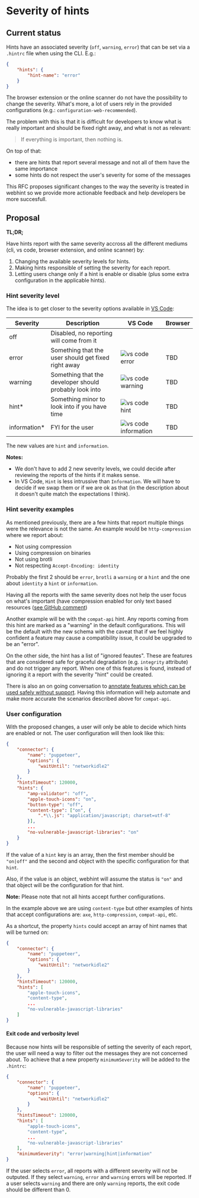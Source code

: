 # Severity of hints

## Current status

Hints have an associated severity (`off`, `warning`, `error`) that can be set
via a `.hintrc` file when using the CLI. E.g.:

```json
{
    "hints": {
        "hint-name": "error"
    }
}
```

The browser extension or the online scanner do not have the possibility to
change the severity. What's more, a lot of users rely in the provided
configurations (e.g.: `configuration-web-recommended`).

The problem with this is that it is difficult for developers to know what is
really important and should be fixed right away, and what is not as relevant:

> If everything is important, then nothing is.

On top of that:

* there are hints that report several message and not all of them have the
  same importance
* some hints do not respect the user's severity for some of the messages

This RFC proposes significant changes to the way the severity is treated in
webhint so we provide more actionable feedback and help developers be more
succesfull.

## Proposal

**TL;DR;**

Have hints report with the same severity accross all the different mediums
(cli, vs code, browser extension, and online scanner) by:

1. Changing the available severity levels for hints.
1. Making hints responsible of setting the severity for each report.
1. Letting users change only if a hint is enable or disable (plus some extra
   configuration in the applicable hints).

### Hint severity level

The idea is to get closer to the severity options available in
[VS Code](https://code.visualstudio.com/api/references/vscode-api#DiagnosticSeverity):

<!-- markdownlint-disable -->

| Severity | Description | VS Code | Browser |
| -------- | ----------- | ------- | ------- |
| off      | Disabled, no reporting will come from it | | |
| error    | Something that the user should get fixed right away | ![vs code error](https://user-images.githubusercontent.com/606594/64741804-bf46d880-d4ae-11e9-91a1-1db1b60d29a5.png) | TBD |
| warning  | Something that the developer should probably look into | ![vs code warning](https://user-images.githubusercontent.com/606594/64741875-ff0dc000-d4ae-11e9-8668-eecea56d418d.png) | TBD |
| hint*    | Something minor to look into if you have time | ![vs code hint](https://user-images.githubusercontent.com/606594/64741963-6166c080-d4af-11e9-825e-47bb2ca60a26.png) | TBD |
| information* | FYI for the user | ![vs code information](https://user-images.githubusercontent.com/606594/64741926-2cf30480-d4af-11e9-88fe-01e4d9d7d36c.png) | TBD |

<!-- markdownlint-enable -->

The new values are `hint` and `information`.

**Notes:**

* We don't have to add 2 new severity levels, we could decide after reviewing
  the reports of the hints if it makes sense.
* In VS Code, `Hint` is less intrussive than `Information`. We will have to
  decide if we swap them or if we are ok as that (in the description about it
  doesn't quite match the expectations I think).

### Hint severity examples

As mentioned previously, there are a few hints that report multiple things
were the relevance is not the same. An example would be `http-compression`
where we report about:

* Not using compression
* Using compression on binaries
* Not using brotli
* Not respecting `Accept-Encoding: identity`

Probably the first 2 should be `error`, `brotli` a `warning` or a `hint` and
the one about `identity` a `hint` or `information`.

Having all the reports with the same severity does not help the user focus on
what's important (have compression enabled for only text based resources
([see GitHub comment](https://github.com/webhintio/hint/issues/2919#issuecomment-530190038))

Another example will be with the `compat-api` hint.
Any reports coming from this hint are marked as a "warning" in the default
configurations. This will be the default with the new schema with the caveat
that if we feel highly confident a feature may cause a compatibility issue,
it could be upgraded to be an "error".

On the other side, the hint has a list of "ignored feautes". These are
features that are considered safe for graceful degradation (e.g. `integrity`
attribute) and do not trigger any report. When one of this features is found,
instead of ignoring it a report with the severity "hint" could be created.

There is also an on going conversation to
[annotate features which can be used safely without support](https://github.com/mdn/browser-compat-data/issues/3365).
Having this information will help automate and make more accurate the
scenarios described above for `compat-api`.

### User configuration

With the proposed changes, a user will only be able to decide which hints are
enabled or not. The user configuration will then look like this:

```json
{
    "connector": {
        "name": "puppeteer",
        "options": {
            "waitUntil": "networkidle2"
        }
    },
    "hintsTimeout": 120000,
    "hints": {
        "amp-validator": "off",
        "apple-touch-icons": "on",
        "button-type": "off",
        "content-type": ["on", {
            ".*\\.js": "application/javascript; charset=utf-8"
        }],
        ...
        "no-vulnerable-javascript-libraries": "on"
    }
}
```

If the value of a `hint` key is an array, then the first member should be
`"on|off"` and the second and object with the specific configuration for
that `hint`.

Also, if the value is an object, webhint will assume the status is `"on"`
and that object will be the configuration for that hint.

**Note:** Please note that not all hints accept further configurations.

In the example above we are using `content-type` but other examples of hints
that accept configurations are: `axe`, `http-compression`, `compat-api`, etc.

As a shortcut, the property `hints` could accept an array of hint names that
will be turned on:

```json
{
    "connector": {
        "name": "puppeteer",
        "options": {
            "waitUntil": "networkidle2"
        }
    },
    "hintsTimeout": 120000,
    "hints": [
        "apple-touch-icons",
        "content-type",
        ...
        "no-vulnerable-javascript-libraries"
    ]
}
```

#### Exit code and verbosity level

Because now hints will be responsible of setting the severity of each report,
the user will need a way to filter out the messages they are not concerned
about. To achieve that a new property `minimumSeverity` will be added to the
`.hintrc`:

```json
{
    "connector": {
        "name": "puppeteer",
        "options": {
            "waitUntil": "networkidle2"
        }
    },
    "hintsTimeout": 120000,
    "hints": [
        "apple-touch-icons",
        "content-type",
        ...
        "no-vulnerable-javascript-libraries"
    ],
    "minimumSeverity": "error|warning|hint|information"
}
```

If the user selects `error`, all reports with a different severity will not be
outputed.
If they select `warning`, `error` and `warning` errors will be reported.
If a user selects `warning` and there are only `warning` reports, the
exit code should be different than 0.
